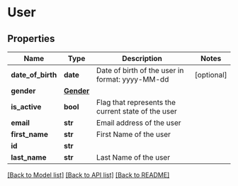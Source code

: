 # User

## Properties
Name | Type | Description | Notes
------------ | ------------- | ------------- | -------------
**date_of_birth** | **date** | Date of birth of the user in format: yyyy-MM-dd | [optional] 
**gender** | [**Gender**](Gender.md) |  | 
**is_active** | **bool** | Flag that represents the current state of the user | 
**email** | **str** | Email address of the user | 
**first_name** | **str** | First Name of the user | 
**id** | **str** |  | 
**last_name** | **str** | Last Name of the user | 

[[Back to Model list]](../README.md#documentation-for-models) [[Back to API list]](../README.md#documentation-for-api-endpoints) [[Back to README]](../README.md)


